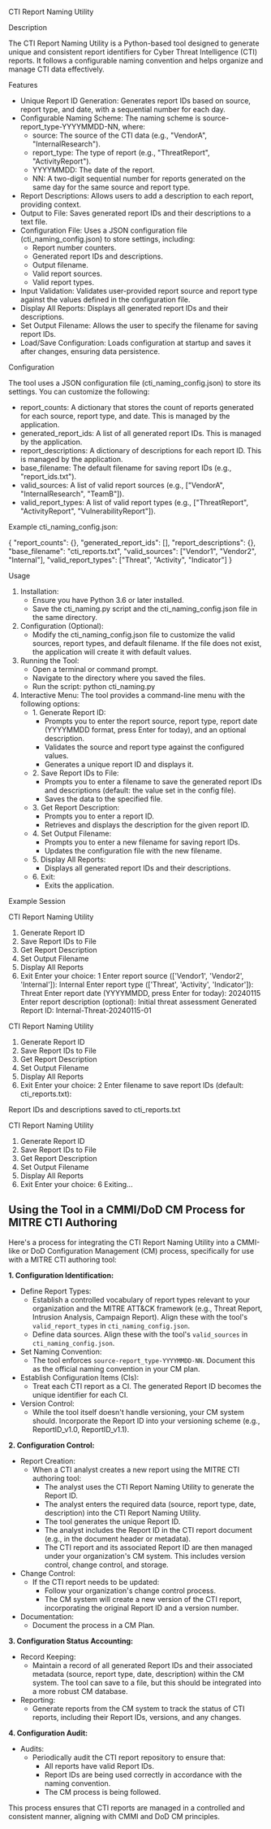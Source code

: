 CTI Report Naming Utility

Description

The CTI Report Naming Utility is a Python-based tool designed to generate unique and consistent report identifiers for Cyber Threat Intelligence (CTI) reports. It follows a configurable naming convention and helps organize and manage CTI data effectively.

Features

* Unique Report ID Generation: Generates report IDs based on source, report type, and date, with a sequential number for each day.
* Configurable Naming Scheme: The naming scheme is source-report\_type-YYYYMMDD-NN, where:
    * source: The source of the CTI data (e.g., "VendorA", "InternalResearch").
    * report\_type: The type of report (e.g., "ThreatReport", "ActivityReport").
    * YYYYMMDD: The date of the report.
    * NN: A two-digit sequential number for reports generated on the same day for the same source and report type.
* Report Descriptions: Allows users to add a description to each report, providing context.
* Output to File: Saves generated report IDs and their descriptions to a text file.
* Configuration File: Uses a JSON configuration file (cti\_naming\_config.json) to store settings, including:
    * Report number counters.
    * Generated report IDs and descriptions.
    * Output filename.
    * Valid report sources.
    * Valid report types.
* Input Validation: Validates user-provided report source and report type against the values defined in the configuration file.
* Display All Reports: Displays all generated report IDs and their descriptions.
* Set Output Filename: Allows the user to specify the filename for saving report IDs.
* Load/Save Configuration: Loads configuration at startup and saves it after changes, ensuring data persistence.

Configuration

The tool uses a JSON configuration file (cti\_naming\_config.json) to store its settings. You can customize the following:

* report\_counts: A dictionary that stores the count of reports generated for each source, report type, and date. This is managed by the application.
* generated\_report\_ids: A list of all generated report IDs. This is managed by the application.
* report\_descriptions: A dictionary of descriptions for each report ID. This is managed by the application.
* base\_filename: The default filename for saving report IDs (e.g., "report\_ids.txt").
* valid\_sources: A list of valid report sources (e.g., \["VendorA", "InternalResearch", "TeamB"]).
* valid\_report\_types: A list of valid report types (e.g., \["ThreatReport", "ActivityReport", "VulnerabilityReport"]).

Example cti\_naming\_config.json:

{
    "report\_counts": {},
    "generated_report_ids": \[\],
    "report\_descriptions": {},
    "base\_filename": "cti\_reports.txt",
    "valid\_sources": \["Vendor1", "Vendor2", "Internal"\],
    "valid\_report\_types": \["Threat", "Activity", "Indicator"\]
}

Usage

1.  Installation:
    * Ensure you have Python 3.6 or later installed.
    * Save the cti\_naming.py script and the cti\_naming\_config.json file in the same directory.
2.  Configuration (Optional):
    * Modify the cti\_naming\_config.json file to customize the valid sources, report types, and default filename. If the file does not exist, the application will create it with default values.
3.  Running the Tool:
    * Open a terminal or command prompt.
    * Navigate to the directory where you saved the files.
    * Run the script: python cti\_naming.py
4.  Interactive Menu:
    The tool provides a command-line menu with the following options:
    * 1\. Generate Report ID:
        * Prompts you to enter the report source, report type, report date (YYYYMMDD format, press Enter for today), and an optional description.
        * Validates the source and report type against the configured values.
        * Generates a unique report ID and displays it.
    * 2\. Save Report IDs to File:
        * Prompts you to enter a filename to save the generated report IDs and descriptions (default: the value set in the config file).
        * Saves the data to the specified file.
    * 3\. Get Report Description:
        * Prompts you to enter a report ID.
        * Retrieves and displays the description for the given report ID.
    * 4\. Set Output Filename:
        * Prompts you to enter a new filename for saving report IDs.
        * Updates the configuration file with the new filename.
    * 5\. Display All Reports:
        * Displays all generated report IDs and their descriptions.
    * 6\. Exit:
        * Exits the application.

Example Session

CTI Report Naming Utility

1.  Generate Report ID
2.  Save Report IDs to File
3.  Get Report Description
4.  Set Output Filename
5.  Display All Reports
6.  Exit
Enter your choice: 1
Enter report source (['Vendor1', 'Vendor2', 'Internal']): Internal
Enter report type (['Threat', 'Activity', 'Indicator']): Threat
Enter report date (YYYYMMDD, press Enter for today): 20240115
Enter report description (optional): Initial threat assessment
Generated Report ID: Internal-Threat-20240115-01

CTI Report Naming Utility

1.  Generate Report ID
2.  Save Report IDs to File
3.  Get Report Description
4.  Set Output Filename
5.  Display All Reports
6.  Exit
Enter your choice: 2
Enter filename to save report IDs (default: cti\_reports.txt):

Report IDs and descriptions saved to cti\_reports.txt

CTI Report Naming Utility

1.  Generate Report ID
2.  Save Report IDs to File
3.  Get Report Description
4.  Set Output Filename
5.  Display All Reports
6.  Exit
Enter your choice: 6
Exiting...

##   Using the Tool in a CMMI/DoD CM Process for MITRE CTI Authoring

Here's a process for integrating the CTI Report Naming Utility into a CMMI-like or DoD Configuration Management (CM) process, specifically for use with a MITRE CTI authoring tool:

**1. Configuration Identification:**

* Define Report Types:
    * Establish a controlled vocabulary of report types relevant to your organization and the MITRE ATT&CK framework (e.g., Threat Report, Intrusion Analysis, Campaign Report).  Align these with the tool's `valid_report_types` in `cti_naming_config.json`.
    * Define data sources.  Align these with the tool's `valid_sources` in  `cti_naming_config.json`.
* Set Naming Convention:
    * The tool enforces `source-report_type-YYYYMMDD-NN`.  Document this as the official naming convention in your CM plan.
* Establish Configuration Items (CIs):
    * Treat each CTI report as a CI.  The generated Report ID becomes the unique identifier for each CI.
* Version Control:
     * While the tool itself doesn't handle versioning, your CM system should.  Incorporate the Report ID into your versioning scheme (e.g., ReportID\_v1.0, ReportID\_v1.1).

**2. Configuration Control:**

* Report Creation:
    * When a CTI analyst creates a new report using the MITRE CTI authoring tool:
        * The analyst uses the CTI Report Naming Utility to generate the Report ID.
        * The analyst enters the required data (source, report type, date, description) into the CTI Report Naming Utility.
        * The tool generates the unique Report ID.
        * The analyst includes the Report ID in the CTI report document (e.g., in the document header or metadata).
        * The CTI report and its associated Report ID are then managed under your organization's CM system. This includes version control, change control, and storage.
* Change Control:
    * If the CTI report needs to be updated:
        * Follow your organization's change control process.
        * The CM system will create a new version of the CTI report, incorporating the original Report ID and a version number.
* Documentation:
     * Document the process in a CM Plan.

**3. Configuration Status Accounting:**

* Record Keeping:
    * Maintain a record of all generated Report IDs and their associated metadata (source, report type, date, description) within the CM system.  The tool can save to a file, but this should be integrated into a more robust CM database.
* Reporting:
    * Generate reports from the CM system to track the status of CTI reports, including their Report IDs, versions, and any changes.

**4. Configuration Audit:**

* Audits:
    * Periodically audit the CTI report repository to ensure that:
        * All reports have valid Report IDs.
        * Report IDs are being used correctly in accordance with the naming convention.
        * The CM process is being followed.

This process ensures that CTI reports are managed in a controlled and consistent manner, aligning with CMMI and DoD CM principles.
